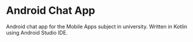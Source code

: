 # Android Chat App
Android chat app for the Mobile Apps subject in university. Written in Kotlin using Android Studio IDE.
